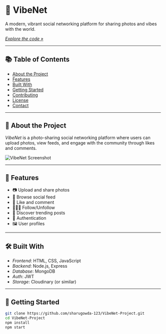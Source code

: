 # 📸 VibeNet

A modern, vibrant social networking platform for sharing photos and vibes with the world.

[*Explore the code »*](https://github.com/sharugowda-123/VibeNet-Project)

---

## 📚 Table of Contents

- [About the Project](#-about-the-project)
- [Features](#-features)
- [Built With](#-built-with)
- [Getting Started](#-getting-started)
- [Contributing](#-contributing)
- [License](#-license)
- [Contact](#-contact)

---

## 🧠 About the Project

*VibeNet* is a photo-sharing social networking platform where users can upload photos, view feeds, and engage with the community through likes and comments.

![VibeNet Screenshot](assets/vibenet_screenshot.png)

---

## 🚀 Features

- 📷 Upload and share photos
- 📰 Browse social feed
- 💬 Like and comment
- 🧑‍🤝‍🧑 Follow/Unfollow
- 🔎 Discover trending posts
- 🔐 Authentication
- 🖼️ User profiles

---

## 🛠️ Built With

- *Frontend*: HTML, CSS, JavaScript
- *Backend*: Node.js, Express
- *Database*: MongoDB
- *Auth*: JWT
- *Storage*: Cloudinary (or similar)

---

## 🧰 Getting Started

```bash
git clone https://github.com/sharugowda-123/VibeNet-Project.git
cd VibeNet-Project
npm install
npm start
